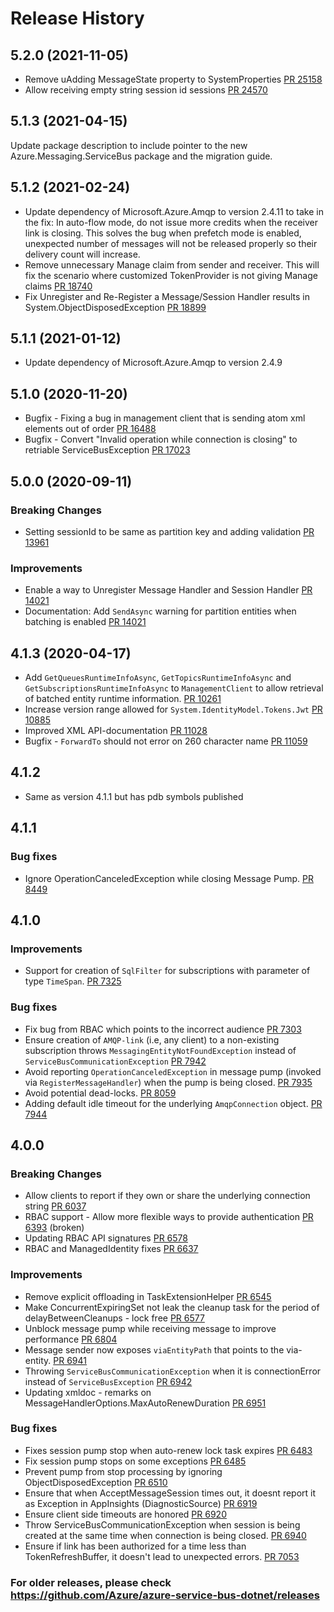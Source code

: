 # Release History

## 5.2.0 (2021-11-05)
- Remove uAdding MessageState property to SystemProperties [PR 25158](https://github.com/Azure/azure-sdk-for-net/pull/25158)
- Allow receiving empty string session id sessions [PR 24570](https://github.com/Azure/azure-sdk-for-net/pull/24570)

## 5.1.3 (2021-04-15)

Update package description to include pointer to the new Azure.Messaging.ServiceBus package and the migration guide.

## 5.1.2 (2021-02-24)
- Update dependency of Microsoft.Azure.Amqp to version 2.4.11 to take in the fix: In auto-flow mode, do not issue more credits when the receiver link is closing. 
  This solves the bug when prefetch mode is enabled, unexpected number of messages will not be released properly so their delivery count will increase.
- Remove unnecessary Manage claim from sender and receiver. This will fix the scenario where customized TokenProvider is not giving Manage claims [PR 18740](https://github.com/Azure/azure-sdk-for-net/pull/18740)
- Fix Unregister and Re-Register a Message/Session Handler results in System.ObjectDisposedException [PR 18899](https://github.com/Azure/azure-sdk-for-net/pull/18899)

## 5.1.1 (2021-01-12)
- Update dependency of Microsoft.Azure.Amqp to version 2.4.9

## 5.1.0 (2020-11-20)
- Bugfix - Fixing a bug in management client that is sending atom xml elements out of order [PR 16488](https://github.com/Azure/azure-sdk-for-net/pull/16488)
- Bugfix - Convert "Invalid operation while connection is closing" to retriable ServiceBusException [PR 17023](https://github.com/Azure/azure-sdk-for-net/pull/17023)

## 5.0.0 (2020-09-11)
### Breaking Changes
- Setting sessionId to be same as partition key and adding validation [PR 13961](https://github.com/Azure/azure-sdk-for-net/pull/13961)

### Improvements
- Enable a way to Unregister Message Handler and Session Handler [PR 14021](https://github.com/Azure/azure-sdk-for-net/pull/14021)
- Documentation: Add `SendAsync` warning for partition entities when batching is enabled [PR 14021](https://github.com/Azure/azure-sdk-for-net/pull/11028)

## 4.1.3 (2020-04-17)
- Add `GetQueuesRuntimeInfoAsync`, `GetTopicsRuntimeInfoAsync` and `GetSubscriptionsRuntimeInfoAsync` to `ManagementClient` to allow retrieval of batched entity runtime information. [PR 10261](https://github.com/Azure/azure-sdk-for-net/pull/10261)
- Increase version range allowed for `System.IdentityModel.Tokens.Jwt` [PR 10885](https://github.com/Azure/azure-sdk-for-net/pull/10885)
- Improved XML API-documentation [PR 11028](https://github.com/Azure/azure-sdk-for-net/pull/11028)
- Bugfix - `ForwardTo` should not error on 260 character name [PR 11059](https://github.com/Azure/azure-sdk-for-net/pull/11059)

## 4.1.2
- Same as version 4.1.1 but has pdb symbols published

## 4.1.1
### Bug fixes
- Ignore OperationCanceledException while closing Message Pump. [PR 8449](https://github.com/Azure/azure-sdk-for-net/pull/8449)

## 4.1.0
### Improvements
- Support for creation of `SqlFilter` for subscriptions with parameter of type `TimeSpan`. [PR 7325](https://github.com/Azure/azure-sdk-for-net/pull/7325)

### Bug fixes
- Fix bug from RBAC which points to the incorrect audience [PR 7303](https://github.com/Azure/azure-sdk-for-net/pull/7303)
- Ensure creation of `AMQP-link` (i.e, any client) to a non-existing subscription throws `MessagingEntityNotFoundException` instead of `ServiceBusCommunicationException` [PR 7942](https://github.com/Azure/azure-sdk-for-net/pull/7942)
- Avoid reporting `OperationCanceledException` in message pump (invoked via `RegisterMessageHandler`) when the pump is being closed. [PR 7935](https://github.com/Azure/azure-sdk-for-net/pull/7935)
- Avoid potential dead-locks. [PR 8059](https://github.com/Azure/azure-sdk-for-net/pull/8059)
- Adding default idle timeout for the underlying `AmqpConnection` object. [PR 7944](https://github.com/Azure/azure-sdk-for-net/pull/7944)

## 4.0.0
### Breaking Changes
- Allow clients to report if they own or share the underlying connection string [PR 6037](https://github.com/Azure/azure-sdk-for-net/pull/6037)
- RBAC support - Allow more flexible ways to provide authentication [PR 6393](https://github.com/Azure/azure-sdk-for-net/pull/6393) (broken)
- Updating RBAC API signatures [PR 6578](https://github.com/Azure/azure-sdk-for-net/pull/6578)
- RBAC and ManagedIdentity fixes [PR 6637](https://github.com/Azure/azure-sdk-for-net/pull/6637)

### Improvements
- Remove explicit offloading in TaskExtensionHelper [PR 6545](https://github.com/Azure/azure-sdk-for-net/pull/6545)
- Make ConcurrentExpiringSet not leak the cleanup task for the period of delayBetweenCleanups - lock free [PR 6577](https://github.com/Azure/azure-sdk-for-net/pull/6577)
- Unblock message pump while receiving message to improve performance [PR 6804](https://github.com/Azure/azure-sdk-for-net/pull/6804)
- Message sender now exposes `viaEntityPath` that points to the via-entity. [PR 6941](https://github.com/Azure/azure-sdk-for-net/pull/6941)
- Throwing `ServiceBusCommunicationException` when it is connectionError instead of `ServiceBusException` [PR 6942](https://github.com/Azure/azure-sdk-for-net/pull/6942)
- Updating xmldoc - remarks on MessageHandlerOptions.MaxAutoRenewDuration [PR 6951](https://github.com/Azure/azure-sdk-for-net/pull/6951)

### Bug fixes
- Fixes session pump stop when auto-renew lock task expires [PR 6483](https://github.com/Azure/azure-sdk-for-net/pull/6483)
- Fix session pump stops on some exceptions  [PR 6485](https://github.com/Azure/azure-sdk-for-net/pull/6485)
- Prevent pump from stop processing by ignoring ObjectDisposedException [PR 6510](https://github.com/Azure/azure-sdk-for-net/pull/6510)
- Ensure that when AcceptMessageSession times out, it doesnt report it as Exception in AppInsights (DiagnosticSource) [PR 6919](https://github.com/Azure/azure-sdk-for-net/pull/6919)
- Ensure client side timeouts are honored [PR 6920](https://github.com/Azure/azure-sdk-for-net/pull/6920)
- Throw ServiceBusCommunicationException when session is being created at the same time when connection is being closed. [PR 6940](https://github.com/Azure/azure-sdk-for-net/pull/6940)
- Ensure if link has been authorized for a time less than TokenRefreshBuffer, it doesn't lead to unexpected errors. [PR 7053](https://github.com/Azure/azure-sdk-for-net/pull/7053)

### For older releases, please check https://github.com/Azure/azure-service-bus-dotnet/releases
